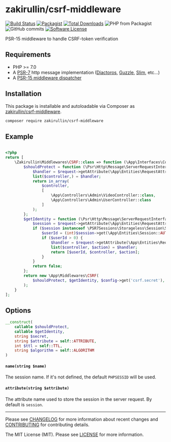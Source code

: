# zakirullin/csrf-middleware

[![Build Status](https://travis-ci.org/zakirullin/csrf-middleware.svg)](https://travis-ci.org/zakirullin/csrf-middleware)
[![Packagist](https://img.shields.io/packagist/ver/zakirullin/csrf-middleware.svg)](https://packagist.org/packages/zakirullin/csrf-middlware)
[![Total Downloads](https://img.shields.io/packagist/dt/zakirullin/csrf-middleware.svg)](https://packagist.org/packages/zakirullin/csrf-middleware)
![PHP from Packagist](https://img.shields.io/packagist/php-v/zakirullin/csrf-middleware.svg)
![GitHub commits](https://img.shields.io/github/commits-since/zakirullin/csrf-middleware/0.1.0.svg)
[![Software License](https://img.shields.io/badge/license-MIT-brightgreen.svg)](LICENSE)

PSR-15 middleware to handle CSRF-token verification

## Requirements

* PHP >= 7.0
* A [PSR-7](https://packagist.org/providers/psr/http-message-implementation) http message implementation ([Diactoros](https://github.com/zendframework/zend-diactoros), [Guzzle](https://github.com/guzzle/psr7), [Slim](https://github.com/slimphp/Slim), etc...)
* A [PSR-15 middleware dispatcher](https://github.com/middlewares/awesome-psr15-middlewares#dispatcher)

## Installation

This package is installable and autoloadable via Composer as [zakirullin/csrf-middleware](https://packagist.org/packages/zakirullin/csrf-middleware).

```sh
composer require zakirullin/csrf-middleware 
```

## Example

```php

<?php
return [
    \Zakirullin\Middlewares\CSRF::class => function (\App\Interfaces\ConfigInterface $config) {
        $shouldProtect = function (\Psr\Http\Message\ServerRequestInterface $request) {
            $handler = $request->getAttribute(\App\Entities\RequestAttribute::HANDLER);
            list($controller,) = $handler;
            return in_array(
                $controller,
                [
                    \App\Controllers\Admin\VideoController::class,
                    \App\Controllers\Admin\UserController::class
                ]
            );
        };
        $getIdentity = function (\Psr\Http\Message\ServerRequestInterface $request) {
            $session = $request->getAttribute(\App\Entities\RequestAttribute::SESSION);
            if ($session instanceof \PSR7Sessions\Storageless\Session\SessionInterface) {
                $userId = (int)$session->get(\App\Entities\Session::AUTH, 0);
                if ($userId > 0) {
                    $handler = $request->getAttribute(\App\Entities\RequestAttribute::HANDLER);
                    list($controller, $action) = $handler;
                    return [$userId, $controller, $action];
                }
            }
            return false;
        };
        return new \App\Middlewares\CSRF(
            $shouldProtect, $getIdentity, $config->get('csrf.secret'), \App\Entities\RequestAttribute::CSRF
        );
    }
];
```

## Options

```php 
__construct(
    callable $shouldProtect,
    callable $getIdentity,
    string $secret,
    string $attribute = self::ATTRIBUTE,
    int $ttl = self::TTL,
    string $algorithm = self::ALGORITHM
)
```

#### `name(string $name)`

The session name. If it's not defined, the default `PHPSESSID` will be used.

#### `attribute(string $attribute)`

The attribute name used to store the session in the server request. By default is `session`.

---

Please see [CHANGELOG](CHANGELOG.md) for more information about recent changes and [CONTRIBUTING](CONTRIBUTING.md) for contributing details.

The MIT License (MIT). Please see [LICENSE](LICENSE) for more information.
